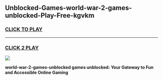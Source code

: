 
## Unblocked-Games-world-war-2-games-unblocked-Play-Free-kgvkm
<h3>
<a href="https://premium76.site?title=world-war-2-games-unblocked&ref=21A">CLICK TO PLAY</a></h3>
<hr>

<h3>
<a href="https://premium76.site?title=world-war-2-games-unblocked&ref=21A">CLICK 2 PLAY</a>
  
</h3>

<a href="https://premium76.site?title=world-war-2-games-unblocked&ref=21A"><img src="https://clearcache.store/games.png"></a>


**world-war-2-games-unblocked games unblocked: Your Gateway to Fun and Accessible Online Gaming**
